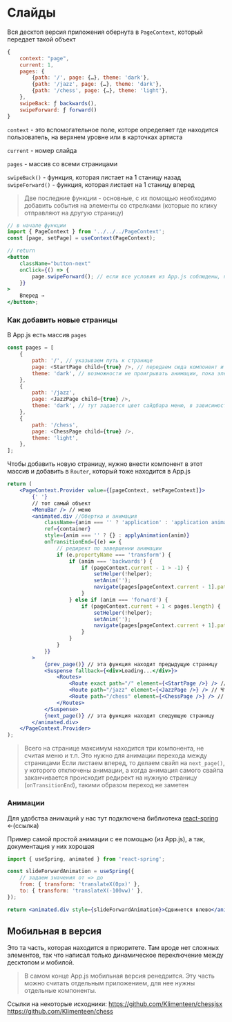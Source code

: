 # Слайды

Вся десктоп версия приложения обернута в `PageContext`, который передает такой объект

```js
{
    context: "page",
    current: 1,
    pages: {
        {path: '/', page: {…}, theme: 'dark'},
        {path: '/jazz', page: {…}, theme: 'dark'},
        {path: '/chess', page: {…}, theme: 'light'},
    },
    swipeBack: ƒ backwards(),
    swipeForward: ƒ forward()
}

```

`context` - это вспомогательное поле, которе определяет где находится пользователь, на верхнем уровне или в карточках артиста

`current` - номер слайда

`pages` - массив со всеми страницами

`swipeBack()` - функция, которая листает на 1 станицу назад
`swipeForward()` - функция, которая листает на 1 станицу вперед

> Две последние функции - основные, с их помощью необходимо добавить события на элементы со стрелками (которые по клику отправляют на другую страницу)

```jsx
// в начале функции
import { PageContext } from '../../../PageContext';
const [page, setPage] = useContext(PageContext);

// return
<button
	className="button-next"
	onClick={() => {
		page.swipeForward(); // если все условия из App.js соблюдены, перенаправит на следующую страницу
	}}
>
	Вперед →
</button>;
```

### Как добавить новые страницы

В App.js есть массив `pages`

```js
const pages = [
	{
		path: '/', // указываем путь к странице
		page: <StartPage child={true} />, // передаем сюда компонент и параметр child со значением true, это нужно для
		theme: 'dark', // возможности не проигрывать анимации, пока элементы находятся за экраном
	},
	{
		path: '/jazz',
		page: <JazzPage child={true} />,
		theme: 'dark', // тут задается цвет сайдбара меню, в зависимости от цвета страницы, всего две опции dark и light
	},
	{
		path: '/chess',
		page: <ChessPage child={true} />,
		theme: 'light',
	},
];
```

Чтобы добавить новую страницу, нужно внести компонент в этот массив и добавить в `Router`, который тоже находится в App.js

```jsx
return (
	<PageContext.Provider value={[pageContext, setPageContext]}>
		{' '}
		// тот самый объект
		<MenuBar /> // меню
		<animated.div //Обертка и анимация
			className={anim === '' ? 'application' : 'application animated-now'}
			ref={container}
			style={anim === '' ? {} : applyAnimation(anim)}
			onTransitionEnd={(e) => {
				// редирект по завершении анимации
				if (e.propertyName === 'transform') {
					if (anim === 'backwards') {
						if (pageContext.current - 1 > -1) {
							setHelper(!helper);
							setAnim('');
							navigate(pages[pageContext.current - 1].path);
						}
					} else if (anim === 'forward') {
						if (pageContext.current + 1 < pages.length) {
							setHelper(!helper);
							setAnim('');
							navigate(pages[pageContext.current + 1].path);
						}
					}
				}
			}}
		>
			{prev_page()} // эта функция находит предыдущую страницу
			<Suspense fallback={<div>Loading...</div>}>
				<Routes>
					<Route exact path="/" element={<StartPage />} /> // Сюда добавляем страницу
					<Route path="/jazz" element={<JazzPage />} /> // Чтобы все работало, важно, чтобы страницы были и в роутере
					<Route path="/chess" element={<ChessPage />} /> // и в массиве pages в одинокотом порядке
				</Routes>
			</Suspense>
			{next_page()} // эта функция находит следующую страницу
		</animated.div>
	</PageContext.Provider>
);
```

> Всего на странице максимум находится три компонента, не считая меню и т.п.
> Это нужно для анимации перехода между страницами
> Если листаем вперед, то делаем свайп на `next_page()`, у которого отключены анимации, а когда анимация самого свайпа заканчивается происходит редирект на нужную страницу (`onTransitionEnd`), такими образом переход не заметен

### Анимации

Для удобства анимаций у нас тут подключена библиотека [react-spring](https://react-spring.io/) ←(ссылка)

Пример самой простой анимации с ее помощью (из App.js), а так, документация у них хорошая

```jsx
import { useSpring, animated } from 'react-spring';

const slideForwardAnimation = useSpring({
	// задаем значения от => до
	from: { transform: 'translateX(0px)' },
	to: { transform: 'translateX(-100vw)' },
});

return <animated.div style={slideForwardAnimation}>Сдвинется влево</animated.div>; // чтобы анимации применились, нужно приписать к элементы .animated
```

## Мобильная в версия

Это та часть, которая находится в приоритете. Там вроде нет сложных элементов, так что написал только динамическое переключение между десктопом и мобилой.

> В самом конце App.js мобильная версия ренедрится.
> Эту часть можно считать отдельным приложением, для нее нужны отдельные компоненты.

Ссылки на некоторые исходники:
https://github.com/Klimenteen/chessjsx
https://github.com/Klimenteen/chess
